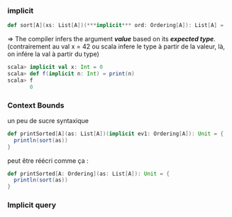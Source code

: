 ### implicit 

```scala
def sort[A](xs: List[A])(***implicit*** ord: Ordering[A]): List[A] = 
```


=> The compiler infers the argument ***value*** based on its ***expected type***. (contrairement au val x = 42 ou scala infere le type à partir de la valeur, là, on infére la val à partir du type)  

```scala
scala> implicit val x: Int = 0
scala> def f(implicit n: Int) = print(n)
scala> f
       0
```

### Context Bounds

un peu de sucre syntaxique 

```scala
def printSorted[A](as: List[A])(implicit ev1: Ordering[A]): Unit = {
  println(sort(as))
}
```
peut être réécri comme ça :

```scala
def printSorted[A: Ordering](as: List[A]): Unit = {
  println(sort(as))
}
```

### Implicit query


